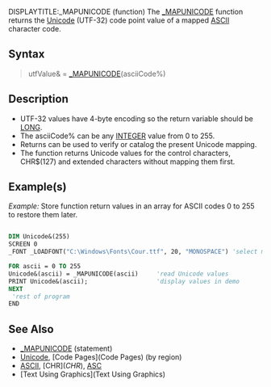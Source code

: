 DISPLAYTITLE:_MAPUNICODE (function)
The [_MAPUNICODE](_MAPUNICODE) function returns the [Unicode](Unicode) (UTF-32) code point value of a mapped [ASCII](ASCII) character code.


## Syntax

>  utfValue& = [_MAPUNICODE](_MAPUNICODE)(asciiCode%)


## Description

* UTF-32 values have 4-byte encoding so the return variable should be [LONG](LONG).
* The asciiCode% can be any [INTEGER](INTEGER) value from 0 to 255.
* Returns can be used to verify or catalog the present Unicode mapping.
* The function returns Unicode values for the control characters, CHR$(127) and extended characters without mapping them first.


## Example(s)

*Example:* Store function return values in an array for ASCII codes 0 to 255 to restore them later.

```vb

DIM Unicode&(255)
SCREEN 0
_FONT _LOADFONT("C:\Windows\Fonts\Cour.ttf", 20, "MONOSPACE") 'select monospace font

FOR ascii = 0 TO 255
Unicode&(ascii) = _MAPUNICODE(ascii)     'read Unicode values
PRINT Unicode&(ascii);                   'display values in demo
NEXT
 'rest of program 
END

```


## See Also

* [_MAPUNICODE](_MAPUNICODE) (statement)
* [Unicode](Unicode), [Code Pages](Code Pages) (by region)
* [ASCII](ASCII), [CHR$](CHR$), [ASC](ASC)
* [Text Using Graphics](Text Using Graphics)




